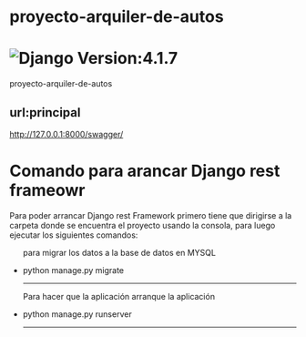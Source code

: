 # proyecto-arquiler-de-autos
<h1><img src="https://img.shields.io/badge/Django-092E20?style=for-the-badge&logo=django&logoColor=white" title="Django"/> Version:4.1.7</h1>

proyecto-arquiler-de-autos



## url:principal
http://127.0.0.1:8000/swagger/
<h1>Comando para arancar Django rest frameowr</h1>
<p>Para poder arrancar Django rest Framework primero tiene que dirigirse a la carpeta donde
se encuentra el proyecto usando la consola, para luego ejecutar los siguientes comandos:</p>
<ul>
<p>para migrar los datos a la base de datos en MYSQL</p>
 <li>python manage.py migrate</li>
<hr>
<p>Para hacer que la aplicación arranque la aplicación</p>
 <li>python manage.py runserver</li>
<hr>

</ul>

